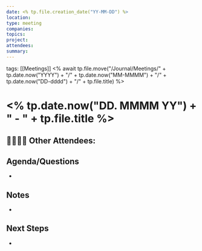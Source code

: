 ```yaml
---
date: <% tp.file.creation_date("YY-MM-DD") %>
location: 
type: meeting
companies: 
topics: 
project: 
attendees: 
summary:
---
```

tags: [[Meetings]]
<% await tp.file.move("/Journal/Meetings/" + tp.date.now("YYYY") + "/" + tp.date.now("MM-MMMM") + "/" + tp.date.now("DD-dddd") + "/" + tp.file.title) %>
# <% tp.date.now("DD. MMMM YY") + " - " + tp.file.title %>

👩‍💼👨‍💼 **Other Attendees**: 
- 

## Agenda/Questions

- 

## Notes

- 

## Next Steps

- 